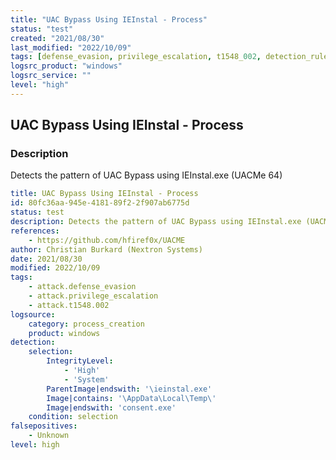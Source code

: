```yaml
---
title: "UAC Bypass Using IEInstal - Process"
status: "test"
created: "2021/08/30"
last_modified: "2022/10/09"
tags: [defense_evasion, privilege_escalation, t1548_002, detection_rule]
logsrc_product: "windows"
logsrc_service: ""
level: "high"
---
```


## UAC Bypass Using IEInstal - Process

### Description

Detects the pattern of UAC Bypass using IEInstal.exe (UACMe 64)

```yml
title: UAC Bypass Using IEInstal - Process
id: 80fc36aa-945e-4181-89f2-2f907ab6775d
status: test
description: Detects the pattern of UAC Bypass using IEInstal.exe (UACMe 64)
references:
    - https://github.com/hfiref0x/UACME
author: Christian Burkard (Nextron Systems)
date: 2021/08/30
modified: 2022/10/09
tags:
    - attack.defense_evasion
    - attack.privilege_escalation
    - attack.t1548.002
logsource:
    category: process_creation
    product: windows
detection:
    selection:
        IntegrityLevel:
            - 'High'
            - 'System'
        ParentImage|endswith: '\ieinstal.exe'
        Image|contains: '\AppData\Local\Temp\'
        Image|endswith: 'consent.exe'
    condition: selection
falsepositives:
    - Unknown
level: high

```
